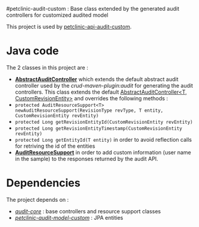 #petclinic-audit-custom : Base class extended by the generated audit controllers for customized audited model

This project is used by [petclinic-api-audit-custom](../petclinic-api-audit-custom).

Java code
=========
The 2 classes in this project are :

* [**AbstractAuditController**](src/main/java/com/octo/tools/samples/AbstractAuditController.java) which extends the default abstract audit controller used by the *crud-maven-plugin:audit* for generating the audit controllers. This class extends the default [AbstractAuditController<T, CustomRevisionEntity>](../../audit-core/src/main/java/com/octo/tools/audit/AbstractAuditController.java) and overrides the following methods :
 * ``protected AuditResourceSupport<T> newAuditResourceSupport(RevisionType revType, T entity, CustomRevisionEntity revEntity)``
 * ``protected Long getRevisionEntityId(CustomRevisionEntity revEntity)``
 * ``protected Long getRevisionEntityTimestamp(CustomRevisionEntity revEntity)``
 * ``protected Long getEntityId(T entity)`` in order to avoid reflection calls for retriving the id of the entities
* [**AuditResourceSupport<T extends BaseEntity>**](src/main/java/com/octo/tools/samples/AuditResourceSupport.java) in order to add custom information (user name in the sample) to the responses returned by the audit API.

Dependencies
============
The project depends on :
* [*audit-core*](../../audit-core) : base controllers and resource support classes
* [*petclinic-audit-model-custom*](../petclinic-audit-model-custom) : JPA entities

